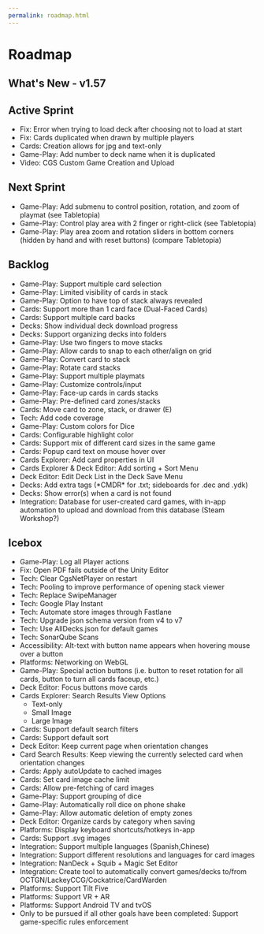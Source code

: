 ```yaml
---
permalink: roadmap.html
---
```


# Roadmap

## What's New - v1.57


## Active Sprint
- Fix: Error when trying to load deck after choosing not to load at start
- Fix: Cards duplicated when drawn by multiple players
- Cards: Creation allows for jpg and text-only
- Game-Play: Add number to deck name when it is duplicated
- Video: CGS Custom Game Creation and Upload 

## Next Sprint
- Game-Play: Add submenu to control position, rotation, and zoom of playmat (see Tabletopia)
- Game-Play: Control play area with 2 finger or right-click (see Tabletopia)
- Game-Play: Play area zoom and rotation sliders in bottom corners (hidden by hand and with reset buttons) (compare Tabletopia)

## Backlog
- Game-Play: Support multiple card selection
- Game-Play: Limited visibility of cards in stack
- Game-Play: Option to have top of stack always revealed
- Cards: Support more than 1 card face (Dual-Faced Cards)
- Cards: Support multiple card backs
- Decks: Show individual deck download progress
- Decks: Support organizing decks into folders
- Game-Play: Use two fingers to move stacks
- Game-Play: Allow cards to snap to each other/align on grid
- Game-Play: Convert card to stack
- Game-Play: Rotate card stacks
- Game-Play: Support multiple playmats
- Game-Play: Customize controls/input
- Game-Play: Face-up cards in cards stacks
- Game-Play: Pre-defined card zones/stacks
- Cards: Move card to zone, stack, or drawer (E)
- Tech: Add code coverage
- Game-Play: Custom colors for Dice
- Cards: Configurable highlight color
- Cards: Support mix of different card sizes in the same game
- Cards: Popup card text on mouse hover over
- Cards Explorer: Add card properties in UI
- Cards Explorer & Deck Editor: Add sorting + Sort Menu
- Deck Editor: Edit Deck List in the Deck Save Menu
- Decks: Add extra tags (\*CMDR\* for .txt; sideboards for .dec and .ydk) 
- Decks: Show error(s) when a card is not found
- Integration: Database for user-created card games, with in-app automation to upload and download from this database (Steam Workshop?)

## Icebox
- Game-Play: Log all Player actions
- Fix: Open PDF fails outside of the Unity Editor
- Tech: Clear CgsNetPlayer on restart
- Tech: Pooling to improve performance of opening stack viewer
- Tech: Replace SwipeManager
- Tech: Google Play Instant
- Tech: Automate store images through Fastlane
- Tech: Upgrade json schema version from v4 to v7
- Tech: Use AllDecks.json for default games
- Tech: SonarQube Scans
- Accessibility: Alt-text with button name appears when hovering mouse over a button
- Platforms: Networking on WebGL
- Game-Play: Special action buttons (i.e. button to reset rotation for all cards, button to turn all cards faceup, etc.)
- Deck Editor: Focus buttons move cards
- Cards Explorer: Search Results View Options
  - Text-only
  - Small Image
  - Large Image
- Cards: Support default search filters
- Cards: Support default sort
- Deck Editor: Keep current page when orientation changes
- Card Search Results: Keep viewing the currently selected card when orientation changes
- Cards: Apply autoUpdate to cached images
- Cards: Set card image cache limit
- Cards: Allow pre-fetching of card images
- Game-Play: Support grouping of dice
- Game-Play: Automatically roll dice on phone shake
- Game-Play: Allow automatic deletion of empty zones
- Deck Editor: Organize cards by category when saving
- Platforms: Display keyboard shortcuts/hotkeys in-app
- Cards: Support .svg images
- Integration: Support multiple languages (Spanish,Chinese)
- Integration: Support different resolutions and languages for card images
- Integration: NanDeck + Squib + Magic Set Editor
- Integration: Create tool to automatically convert games/decks to/from OCTGN/LackeyCCG/Cockatrice/CardWarden
- Platforms: Support Tilt Five
- Platforms: Support VR + AR
- Platforms: Support Android TV and tvOS
- Only to be pursued if all other goals have been completed: Support game-specific rules enforcement
